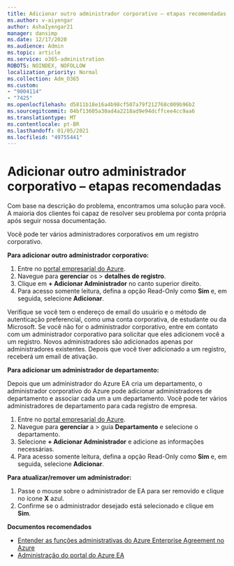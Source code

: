 ```yaml
---
title: Adicionar outro administrador corporativo – etapas recomendadas
ms.author: v-aiyengar
author: AshaIyengar21
manager: dansimp
ms.date: 12/17/2020
ms.audience: Admin
ms.topic: article
ms.service: o365-administration
ROBOTS: NOINDEX, NOFOLLOW
localization_priority: Normal
ms.collection: Adm_O365
ms.custom:
- "9004114"
- "7425"
ms.openlocfilehash: d5811b18e16a4b98cf507a79f212768c009b96b2
ms.sourcegitcommit: 04bf13605a30ad4a2218ad9e94dcffcee4cc9aa6
ms.translationtype: MT
ms.contentlocale: pt-BR
ms.lasthandoff: 01/05/2021
ms.locfileid: "49755441"
---
```

# <a name="add-another-enterprise-administrator---recommended-steps"></a>Adicionar outro administrador corporativo – etapas recomendadas

Com base na descrição do problema, encontramos uma solução para você. A maioria dos clientes foi capaz de resolver seu problema por conta própria após seguir nossa documentação.

Você pode ter vários administradores corporativos em um registro corporativo.

**Para adicionar outro administrador corporativo:**

1. Entre no [portal empresarial do Azure](https://ea.azure.com/).
1. Navegue para **gerenciar** os  >  **detalhes de registro**.
1. Clique em **+ Adicionar Administrador** no canto superior direito.
1. Para acesso somente leitura, defina a opção Read-Only como **Sim** e, em seguida, selecione **Adicionar**.

Verifique se você tem o endereço de email do usuário e o método de autenticação preferencial, como uma conta corporativa, de estudante ou da Microsoft. Se você não for o administrador corporativo, entre em contato com um administrador corporativo para solicitar que eles adicionem você a um registro. Novos administradores são adicionados apenas por administradores existentes. Depois que você tiver adicionado a um registro, receberá um email de ativação.

**Para adicionar um administrador de departamento:**

Depois que um administrador do Azure EA cria um departamento, o administrador corporativo do Azure pode adicionar administradores de departamento e associar cada um a um departamento. Você pode ter vários administradores de departamento para cada registro de empresa.

1. Entre no [portal empresarial do Azure](https://ea.azure.com/).
1. Navegue para **gerenciar** a  >  guia **Departamento** e selecione o departamento.
1. Selecione **+ Adicionar Administrador** e adicione as informações necessárias.
1. Para acesso somente leitura, defina a opção Read-Only como **Sim** e, em seguida, selecione **Adicionar**.

**Para atualizar/remover um administrador:**

1. Passe o mouse sobre o administrador de EA para ser removido e clique no ícone **X** azul.
1. Confirme se o administrador desejado está selecionado e clique em **Sim**.

**Documentos recomendados**

- [Entender as funções administrativas do Azure Enterprise Agreement no Azure](https://docs.microsoft.com/azure/billing/billing-understand-ea-roles)
- [Administração do portal do Azure EA](https://docs.microsoft.com/azure/billing/billing-ea-portal-administration)
